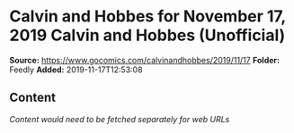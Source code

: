# Calvin and Hobbes for November 17, 2019 Calvin and Hobbes (Unofficial)

**Source:** https://www.gocomics.com/calvinandhobbes/2019/11/17
**Folder:** Feedly
**Added:** 2019-11-17T12:53:08




## Content
*Content would need to be fetched separately for web URLs*
